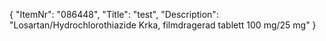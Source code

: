 {
  "ItemNr": "086448",
  "Title": "test",
  "Description": "Losartan/Hydrochlorothiazide Krka, filmdragerad tablett 100 mg/25 mg"
}